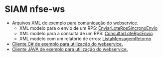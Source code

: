 # SIAM nfse-ws

<section>
<ul>
	<li>
	<a href="https://github.com/imap-nti/siam/tree/master/xml">Arquivos XML de exemplo para comunicação do webservice.</a>
	<ul>
	<li>XML modelo para o envio de um RPS: <a href="https://github.com/imap-nti/siam/tree/master/xml/EnviarLoteRpsSincronoEnvio.xml">EnviarLoteRpsSincronoEnvio</a></li>
	<li>XML modelo para a consulta de um RPS: <a href="https://github.com/imap-nti/siam/blob/master/xml/ConsultarLoteRpsEnvio.xml">ConsultarLoteRpsEnvio</a></li>
	<li>XML modelo com um relatório de erros: <a href="https://github.com/imap-nti/siam/blob/master/xml/ListaMensagemRetorno.xml">ListaMensagemRetorno</a></li>
	</ul>
	</li>
	<li>
	<a href="https://github.com/imap-nti/siam/blob/master/csharp/siam_client/Program.cs">Cliente C# de exemplo para utilização do webservice.</a>
	</li>
	<li>
	<a href="https://github.com/imap-nti/siam/blob/master/java/siam_client/src/siam_client/Siam_client.java">Cliente JAVA de exemplo para utilização do webservice.</a>
	</li>
</ul>
</section>
